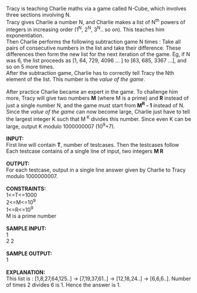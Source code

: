 <p>Tracy is teaching Charlie maths via a game called N-Cube, which involves three sections involving N. <br> Tracy gives Charlie a number N, and Charlie makes a list of N<sup>th</sup> powers of integers in increasing order (1<sup>N</sup>, 2<sup>N</sup>, 3<sup>N</sup>.. so on). This teaches him exponentiation. <br> Then Charlie performs the following subtraction game N times : Take all pairs of consecutive numbers in the list and take their difference. These differences then form the new list for the next iteration of the game. Eg, if N was 6, the list proceeds as [1, 64, 729, 4096 ... ] to [63, 685, 3367 ...], and so on 5 more times.<br> After the subtraction game, Charlie has to correctly tell Tracy the Nth element of the list. This number is the <em>value of the game</em>. <br> <br> After practice Charlie became an expert in the game. To challenge him more, Tracy will give two numbers <strong>M</strong> (where M is a prime) and <strong>R</strong> instead of just a single number N, and the game must start from <strong>M<sup>R</sup> - 1</strong> instead of N. Since the <em>value of the game</em> can now become large, Charlie just have to tell the largest integer K such that M<sup> K </sup> divides this number. Since even K can be large, output K modulo 1000000007 (10<sup>9</sup>+7).<br> <br> <strong>INPUT:</strong><br> First line will contain <strong>T</strong>, number of testcases. Then the testcases follow<br> Each testcase contains of a single line of input, two integers <strong>M R</strong><br> <br> <strong>OUTPUT:</strong><br> For each testcase, output in a single line answer given by Charlie to Tracy modulo 1000000007.<br> <br> <strong>CONSTRAINTS:</strong><br> 1&lt;=T&lt;=1000<br> 2&lt;=M&lt;=10<sup>9</sup><br> 1&lt;=R&lt;=10<sup>9</sup><br> M is a prime number<br> <br> <strong>SAMPLE INPUT:</strong><br> 1<br> 2 2<br> <br> <strong>SAMPLE OUTPUT:</strong><br> 1<br> <br> <strong>EXPLANATION:</strong><br> This list is : [1,8,27,64,125..] -&gt; [7,19,37,61..] -&gt; [12,18,24..] -&gt; [6,6,6..]. Number of times 2 divides 6 is 1. Hence the answer is 1.</p>